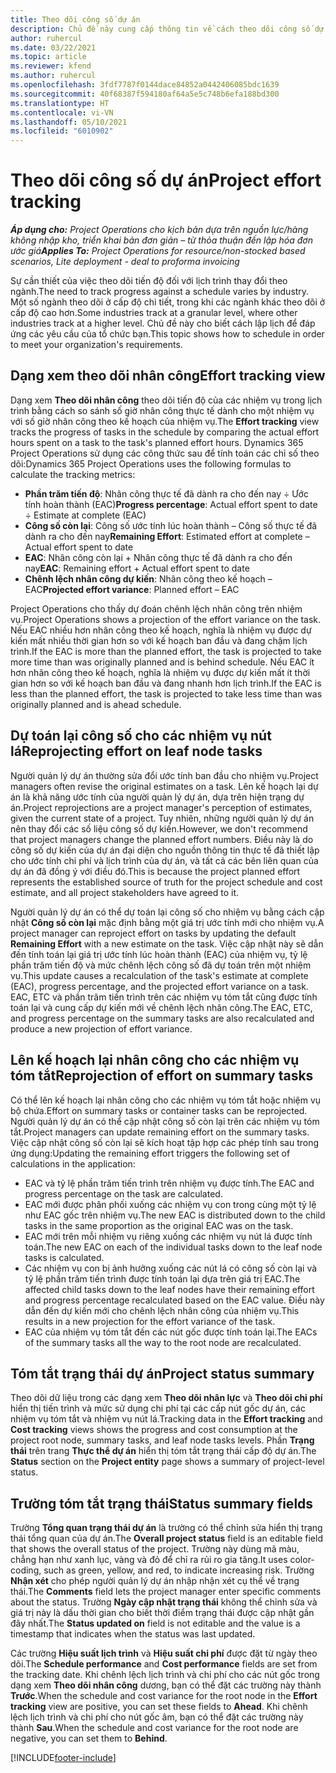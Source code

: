 ```yaml
---
title: Theo dõi công số dự án
description: Chủ đề này cung cấp thông tin về cách theo dõi công số dự án và tiến độ công việc.
author: ruhercul
ms.date: 03/22/2021
ms.topic: article
ms.reviewer: kfend
ms.author: ruhercul
ms.openlocfilehash: 3fdf7787f0144dace84852a0442406085bdc1639
ms.sourcegitcommit: 40f68387f594180af64a5e5c748b6efa188bd300
ms.translationtype: HT
ms.contentlocale: vi-VN
ms.lasthandoff: 05/10/2021
ms.locfileid: "6010902"
---
```

# <a name="project-effort-tracking"></a><span data-ttu-id="1d432-103">Theo dõi công số dự án</span><span class="sxs-lookup"><span data-stu-id="1d432-103">Project effort tracking</span></span>

<span data-ttu-id="1d432-104">_**Áp dụng cho:** Project Operations cho kịch bản dựa trên nguồn lực/hàng không nhập kho, triển khai bản đơn giản – từ thỏa thuận đến lập hóa đơn ước giá_</span><span class="sxs-lookup"><span data-stu-id="1d432-104">_**Applies To:** Project Operations for resource/non-stocked based scenarios, Lite deployment - deal to proforma invoicing_</span></span>

<span data-ttu-id="1d432-105">Sự cần thiết của việc theo dõi tiến độ đối với lịch trình thay đổi theo ngành.</span><span class="sxs-lookup"><span data-stu-id="1d432-105">The need to track progress against a schedule varies by industry.</span></span> <span data-ttu-id="1d432-106">Một số ngành theo dõi ở cấp độ chi tiết, trong khi các ngành khác theo dõi ở cấp độ cao hơn.</span><span class="sxs-lookup"><span data-stu-id="1d432-106">Some industries track at a granular level, where other industries track at a higher level.</span></span> <span data-ttu-id="1d432-107">Chủ đề này cho biết cách lập lịch để đáp ứng các yêu cầu của tổ chức bạn.</span><span class="sxs-lookup"><span data-stu-id="1d432-107">This topic shows how to schedule in order to meet your organization's requirements.</span></span>

## <a name="effort-tracking-view"></a><span data-ttu-id="1d432-108">Dạng xem theo dõi nhân công</span><span class="sxs-lookup"><span data-stu-id="1d432-108">Effort tracking view</span></span>

<span data-ttu-id="1d432-109">Dạng xem **Theo dõi nhân công** theo dõi tiến độ của các nhiệm vụ trong lịch trình bằng cách so sánh số giờ nhân công thực tế dành cho một nhiệm vụ với số giờ nhân công theo kế hoạch của nhiệm vụ.</span><span class="sxs-lookup"><span data-stu-id="1d432-109">The **Effort tracking** view tracks the progress of tasks in the schedule by comparing the actual effort hours spent on a task to the task's planned effort hours.</span></span> <span data-ttu-id="1d432-110">Dynamics 365 Project Operations sử dụng các công thức sau để tính toán các chỉ số theo dõi:</span><span class="sxs-lookup"><span data-stu-id="1d432-110">Dynamics 365 Project Operations uses the following formulas to calculate the tracking metrics:</span></span>

- <span data-ttu-id="1d432-111">**Phần trăm tiến độ**: Nhân công thực tế đã dành ra cho đến nay ÷ Ước tính hoàn thành (EAC)</span><span class="sxs-lookup"><span data-stu-id="1d432-111">**Progress percentage**: Actual effort spent to date ÷ Estimate at complete (EAC)</span></span> 
- <span data-ttu-id="1d432-112">**Công số còn lại**: Công số ước tính lúc hoàn thành – Công số thực tế đã dành ra cho đến nay</span><span class="sxs-lookup"><span data-stu-id="1d432-112">**Remaining Effort**: Estimated effort at complete – Actual effort spent to date</span></span> 
- <span data-ttu-id="1d432-113">**EAC**: Nhân công còn lại + Nhân công thực tế đã dành ra cho đến nay</span><span class="sxs-lookup"><span data-stu-id="1d432-113">**EAC**: Remaining effort + Actual effort spent to date</span></span> 
- <span data-ttu-id="1d432-114">**Chênh lệch nhân công dự kiến**: Nhân công theo kế hoạch – EAC</span><span class="sxs-lookup"><span data-stu-id="1d432-114">**Projected effort variance**: Planned effort – EAC</span></span>

<span data-ttu-id="1d432-115">Project Operations cho thấy dự đoán chênh lệch nhân công trên nhiệm vụ.</span><span class="sxs-lookup"><span data-stu-id="1d432-115">Project Operations shows a projection of the effort variance on the task.</span></span> <span data-ttu-id="1d432-116">Nếu EAC nhiều hơn nhân công theo kế hoạch, nghĩa là nhiệm vụ được dự kiến mất nhiều thời gian hơn so với kế hoạch ban đầu và đang chậm lịch trình.</span><span class="sxs-lookup"><span data-stu-id="1d432-116">If the EAC is more than the planned effort, the task is projected to take more time than was originally planned and is behind schedule.</span></span> <span data-ttu-id="1d432-117">Nếu EAC ít hơn nhân công theo kế hoạch, nghĩa là nhiệm vụ được dự kiến mất ít thời gian hơn so với kế hoạch ban đầu và đang nhanh hơn lịch trình.</span><span class="sxs-lookup"><span data-stu-id="1d432-117">If the EAC is less than the planned effort, the task is projected to take less time than was originally planned and is ahead schedule.</span></span>

## <a name="reprojecting-effort-on-leaf-node-tasks"></a><span data-ttu-id="1d432-118">Dự toán lại công số cho các nhiệm vụ nút lá</span><span class="sxs-lookup"><span data-stu-id="1d432-118">Reprojecting effort on leaf node tasks</span></span>

<span data-ttu-id="1d432-119">Người quản lý dự án thường sửa đổi ước tính ban đầu cho nhiệm vụ.</span><span class="sxs-lookup"><span data-stu-id="1d432-119">Project managers often revise the original estimates on a task.</span></span> <span data-ttu-id="1d432-120">Lên kế hoạch lại dự án là khả năng ước tính của người quản lý dự án, dựa trên hiện trạng dự án.</span><span class="sxs-lookup"><span data-stu-id="1d432-120">Project reprojections are a project manager's perception of estimates, given the current state of a project.</span></span> <span data-ttu-id="1d432-121">Tuy nhiên, những người quản lý dự án nên thay đổi các số liệu công số dự kiến.</span><span class="sxs-lookup"><span data-stu-id="1d432-121">However, we don't recommend that project managers change the planned effort numbers.</span></span> <span data-ttu-id="1d432-122">Điều này là do công số dự kiến của dự án đại diện cho nguồn thông tin thực tế đã thiết lập cho ước tính chi phí và lịch trình của dự án, và tất cả các bên liên quan của dự án đã đồng ý với điều đó.</span><span class="sxs-lookup"><span data-stu-id="1d432-122">This is because the project planned effort represents the established source of truth for the project schedule and cost estimate, and all project stakeholders have agreed to it.</span></span>

<span data-ttu-id="1d432-123">Người quản lý dự án có thể dự toán lại công số cho nhiệm vụ bằng cách cập nhật **Công số còn lại** mặc định bằng một giá trị ước tính mới cho nhiệm vụ.</span><span class="sxs-lookup"><span data-stu-id="1d432-123">A project manager can reproject effort on tasks by updating the default **Remaining Effort** with a new estimate on the task.</span></span> <span data-ttu-id="1d432-124">Việc cập nhật này sẽ dẫn đến tính toán lại giá trị ước tính lúc hoàn thành (EAC) của nhiệm vụ, tỷ lệ phần trăm tiến độ và mức chênh lệch công số đã dự toán trên một nhiệm vụ.</span><span class="sxs-lookup"><span data-stu-id="1d432-124">This update causes a recalculation of the task's estimate at complete (EAC), progress percentage, and the projected effort variance on a task.</span></span> <span data-ttu-id="1d432-125">EAC, ETC và phần trăm tiến trình trên các nhiệm vụ tóm tắt cũng được tính toán lại và cung cấp dự kiến mới về chênh lệch nhân công.</span><span class="sxs-lookup"><span data-stu-id="1d432-125">The EAC, ETC, and progress percentage on the summary tasks are also recalculated and produce a new projection of effort variance.</span></span>

## <a name="reprojection-of-effort-on-summary-tasks"></a><span data-ttu-id="1d432-126">Lên kế hoạch lại nhân công cho các nhiệm vụ tóm tắt</span><span class="sxs-lookup"><span data-stu-id="1d432-126">Reprojection of effort on summary tasks</span></span>

<span data-ttu-id="1d432-127">Có thể lên kế hoạch lại nhân công cho các nhiệm vụ tóm tắt hoặc nhiệm vụ bộ chứa.</span><span class="sxs-lookup"><span data-stu-id="1d432-127">Effort on summary tasks or container tasks can be reprojected.</span></span> <span data-ttu-id="1d432-128">Người quản lý dự án có thể cập nhật công số còn lại trên các nhiệm vụ tóm tắt.</span><span class="sxs-lookup"><span data-stu-id="1d432-128">Project managers can update remaining effort on the summary tasks.</span></span> <span data-ttu-id="1d432-129">Việc cập nhật công số còn lại sẽ kích hoạt tập hợp các phép tính sau trong ứng dụng:</span><span class="sxs-lookup"><span data-stu-id="1d432-129">Updating the remaining effort triggers the following set of calculations in the application:</span></span>

- <span data-ttu-id="1d432-130">EAC và tỷ lệ phần trăm tiến trình trên nhiệm vụ được tính.</span><span class="sxs-lookup"><span data-stu-id="1d432-130">The EAC and progress percentage on the task are calculated.</span></span>
- <span data-ttu-id="1d432-131">EAC mới được phân phối xuống các nhiệm vụ con trong cùng một tỷ lệ như EAC gốc trên nhiệm vụ.</span><span class="sxs-lookup"><span data-stu-id="1d432-131">The new EAC is distributed down to the child tasks in the same proportion as the original EAC was on the task.</span></span>
- <span data-ttu-id="1d432-132">EAC mới trên mỗi nhiệm vụ riêng xuống các nhiệm vụ nút lá được tính toán.</span><span class="sxs-lookup"><span data-stu-id="1d432-132">The new EAC on each of the individual tasks down to the leaf node tasks is calculated.</span></span> 
- <span data-ttu-id="1d432-133">Các nhiệm vụ con bị ảnh hưởng xuống các nút lá có công số còn lại và tỷ lệ phần trăm tiến trình được tính toán lại dựa trên giá trị EAC.</span><span class="sxs-lookup"><span data-stu-id="1d432-133">The affected child tasks down to the leaf nodes have their remaining effort and progress percentage recalculated based on the EAC value.</span></span> <span data-ttu-id="1d432-134">Điều này dẫn đến dự kiến mới cho chênh lệch nhân công của nhiệm vụ.</span><span class="sxs-lookup"><span data-stu-id="1d432-134">This results in a new projection for the effort variance of the task.</span></span> 
- <span data-ttu-id="1d432-135">EAC của nhiệm vụ tóm tắt đến các nút gốc được tính toán lại.</span><span class="sxs-lookup"><span data-stu-id="1d432-135">The EACs of the summary tasks all the way to the root node are recalculated.</span></span>


## <a name="project-status-summary"></a><span data-ttu-id="1d432-136">Tóm tắt trạng thái dự án</span><span class="sxs-lookup"><span data-stu-id="1d432-136">Project status summary</span></span>

<span data-ttu-id="1d432-137">Theo dõi dữ liệu trong các dạng xem **Theo dõi nhân lực** và **Theo dõi chi phí** hiển thị tiến trình và mức sử dụng chi phí tại các cấp nút gốc dự án, các nhiệm vụ tóm tắt và nhiệm vụ nút lá.</span><span class="sxs-lookup"><span data-stu-id="1d432-137">Tracking data in the **Effort tracking** and **Cost tracking** views shows the progress and cost consumption at the project root node, summary tasks, and leaf node tasks levels.</span></span> <span data-ttu-id="1d432-138">Phần **Trạng thái** trên trang **Thực thể dự án** hiển thị tóm tắt trạng thái cấp độ dự án.</span><span class="sxs-lookup"><span data-stu-id="1d432-138">The **Status** section on the **Project entity** page shows a summary of project-level status.</span></span>

## <a name="status-summary-fields"></a><span data-ttu-id="1d432-139">Trường tóm tắt trạng thái</span><span class="sxs-lookup"><span data-stu-id="1d432-139">Status summary fields</span></span>

<span data-ttu-id="1d432-140">Trường **Tổng quan trạng thái dự án** là trường có thể chỉnh sửa hiển thị trạng thái tổng quan của dự án.</span><span class="sxs-lookup"><span data-stu-id="1d432-140">The **Overall project status** field is an editable field that shows the overall status of the project.</span></span> <span data-ttu-id="1d432-141">Trường này dùng mã màu, chẳng hạn như xanh lục, vàng và đỏ để chỉ ra rủi ro gia tăng.</span><span class="sxs-lookup"><span data-stu-id="1d432-141">It uses color-coding, such as green, yellow, and red, to indicate increasing risk.</span></span> <span data-ttu-id="1d432-142">Trường **Nhận xét** cho phép người quản lý dự án nhập nhận xét cụ thể về trạng thái.</span><span class="sxs-lookup"><span data-stu-id="1d432-142">The **Comments** field lets the project manager enter specific comments about the status.</span></span> <span data-ttu-id="1d432-143">Trường **Ngày cập nhật trạng thái** không thể chỉnh sửa và giá trị này là dấu thời gian cho biết thời điểm trạng thái được cập nhật gần đây nhất.</span><span class="sxs-lookup"><span data-stu-id="1d432-143">The **Status updated on** field is not editable and the value is a timestamp that indicates when the status was last updated.</span></span>

<span data-ttu-id="1d432-144">Các trường **Hiệu suất lịch trình** và **Hiệu suất chi phí** được đặt từ ngày theo dõi.</span><span class="sxs-lookup"><span data-stu-id="1d432-144">The **Schedule performance** and **Cost performance** fields are set from the tracking date.</span></span> <span data-ttu-id="1d432-145">Khi chênh lệch lịch trình và chi phí cho các nút gốc trong dạng xem **Theo dõi nhân công** dương, bạn có thể đặt các trường này thành **Trước**.</span><span class="sxs-lookup"><span data-stu-id="1d432-145">When the schedule and cost variance for the root node in the **Effort tracking** view are positive, you can set these fields to **Ahead**.</span></span> <span data-ttu-id="1d432-146">Khi chênh lệch lịch trình và chi phí cho nút gốc âm, bạn có thể đặt các trường này thành **Sau**.</span><span class="sxs-lookup"><span data-stu-id="1d432-146">When the schedule and cost variance for the root node are negative, you can set them to **Behind**.</span></span>


[!INCLUDE[footer-include](../includes/footer-banner.md)]
